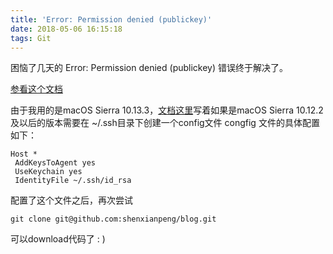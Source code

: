 ```yaml
---
title: 'Error: Permission denied (publickey)'
date: 2018-05-06 16:15:18
tags: Git
---
```


困恼了几天的 Error: Permission denied (publickey) 错误终于解决了。

[参看这个文档](https://help.github.com/articles/generating-a-new-ssh-key-and-adding-it-to-the-ssh-agent/)

由于我用的是macOS Sierra 10.13.3，[文档这里](https://help.github.com/articles/generating-a-new-ssh-key-and-adding-it-to-the-ssh-agent/#adding-your-ssh-key-to-the-ssh-agent)写着如果是macOS Sierra 10.12.2 及以后的版本需要在
~/.ssh目录下创建一个config文件
congfig 文件的具体配置如下：
```
Host *
 AddKeysToAgent yes
 UseKeychain yes
 IdentityFile ~/.ssh/id_rsa
```
配置了这个文件之后，再次尝试
```
git clone git@github.com:shenxianpeng/blog.git
```
可以download代码了 : )
